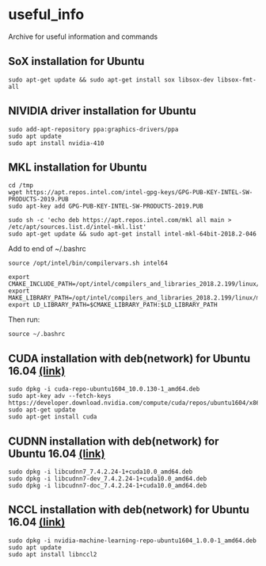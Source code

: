 # useful_info
Archive for useful information and commands

## SoX installation for Ubuntu
```
sudo apt-get update && sudo apt-get install sox libsox-dev libsox-fmt-all
```

## NIVIDIA driver installation for Ubuntu
```
sudo add-apt-repository ppa:graphics-drivers/ppa
sudo apt update
sudo apt install nvidia-410
```

## MKL installation for Ubuntu
```
cd /tmp
wget https://apt.repos.intel.com/intel-gpg-keys/GPG-PUB-KEY-INTEL-SW-PRODUCTS-2019.PUB
sudo apt-key add GPG-PUB-KEY-INTEL-SW-PRODUCTS-2019.PUB

sudo sh -c 'echo deb https://apt.repos.intel.com/mkl all main > /etc/apt/sources.list.d/intel-mkl.list'
sudo apt-get update && sudo apt-get install intel-mkl-64bit-2018.2-046
```
Add to end of ~/.bashrc
```
source /opt/intel/bin/compilervars.sh intel64

export CMAKE_INCLUDE_PATH=/opt/intel/compilers_and_libraries_2018.2.199/linux/mkl/include
export MAKE_LIBRARY_PATH=/opt/intel/compilers_and_libraries_2018.2.199/linux/mkl/lib/intel64:/opt/intel/compilers_and_libraries_2018.2.199/linux/compiler/lib/intel64
export LD_LIBRARY_PATH=$CMAKE_LIBRARY_PATH:$LD_LIBRARY_PATH
```
Then run:
```
source ~/.bashrc
```

## CUDA installation with deb(network) for Ubuntu 16.04 [(link)](https://developer.nvidia.com/cuda-downloads?target_os=Linux&target_arch=x86_64&target_distro=Ubuntu&target_version=1604&target_type=debnetwork)
```
sudo dpkg -i cuda-repo-ubuntu1604_10.0.130-1_amd64.deb
sudo apt-key adv --fetch-keys https://developer.download.nvidia.com/compute/cuda/repos/ubuntu1604/x86_64/7fa2af80.pub
sudo apt-get update
sudo apt-get install cuda
```
## CUDNN installation with deb(network) for Ubuntu 16.04 [(link)](https://developer.nvidia.com/rdp/cudnn-download)
```
sudo dpkg -i libcudnn7_7.4.2.24-1+cuda10.0_amd64.deb
sudo dpkg -i libcudnn7-dev_7.4.2.24-1+cuda10.0_amd64.deb
sudo dpkg -i libcudnn7-doc_7.4.2.24-1+cuda10.0_amd64.deb
```

## NCCL installation with deb(network) for Ubuntu 16.04 [(link)](https://developer.nvidia.com/nccl/nccl-download)
```
sudo dpkg -i nvidia-machine-learning-repo-ubuntu1604_1.0.0-1_amd64.deb
sudo apt update
sudo apt install libnccl2
```
